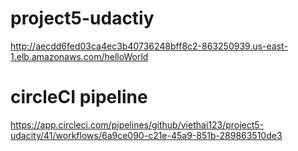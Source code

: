 # project5-udactiy
http://aecdd6fed03ca4ec3b40736248bff8c2-863250939.us-east-1.elb.amazonaws.com/helloWorld

# circleCI pipeline
https://app.circleci.com/pipelines/github/viethai123/project5-udacity/41/workflows/6a9ce090-c21e-45a9-851b-289863510de3